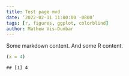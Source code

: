 ```yaml
---
title: Test page mvd
date: ‘2022-02-11 11:00:00 -0800’
tags: [r, figures, ggplot, colorblind]
author: Mathew Vis-Dunbar
---
```


Some markdown content. And some R content.


```r
(x = 4)
```

```
## [1] 4
```
